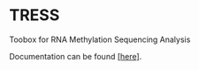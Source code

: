 # TRESS
Toobox for RNA Methylation Sequencing Analysis

Documentation can be found [[here]]( https://github.com/ZhenxingGuo0015/TRESS/blob/main/TRESS.md).

